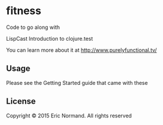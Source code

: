 # fitness

Code to go along with

LispCast Introduction to clojure.test

You can learn more about it at
http://www.purelyfunctional.tv/

## Usage

Please see the Getting Started guide that came with these

## License

Copyright © 2015 Eric Normand. All rights reserved

